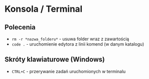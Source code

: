 # Konsola / Terminal

## Polecenia

- `rm -r *nazwa_folderu*` - usuwa folder wraz z zawartością
- `code .` - uruchomienie edytora z linii komend (w danym katalogu)

## Skróty klawiaturowe (Windows)

- `CTRL+C` - przerywanie zadań uruchomionych w terminalu
